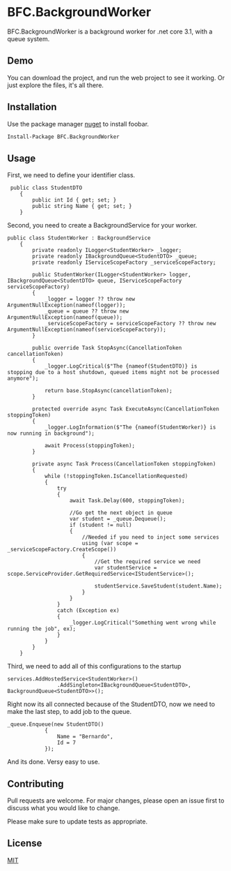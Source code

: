 # BFC.BackgroundWorker

BFC.BackgroundWorker is a background worker for .net core 3.1, with a queue system.

## Demo

You can download the project, and run the web project to see it working. Or just explore the files, it's all there.

## Installation

Use the package manager [nuget](https://www.nuget.org/) to install foobar.

```bash
Install-Package BFC.BackgroundWorker
```

## Usage

First, we need to define your identifier class.
```
 public class StudentDTO
    {
        public int Id { get; set; }
        public string Name { get; set; }
    }
```

Second, you need to create a BackgroundService for your worker.

```
public class StudentWorker : BackgroundService
    {
        private readonly ILogger<StudentWorker> _logger;
        private readonly IBackgroundQueue<StudentDTO> _queue;
        private readonly IServiceScopeFactory _serviceScopeFactory;

        public StudentWorker(ILogger<StudentWorker> logger, IBackgroundQueue<StudentDTO> queue, IServiceScopeFactory serviceScopeFactory)
        {
            _logger = logger ?? throw new ArgumentNullException(nameof(logger));
            _queue = queue ?? throw new ArgumentNullException(nameof(queue));
            _serviceScopeFactory = serviceScopeFactory ?? throw new ArgumentNullException(nameof(serviceScopeFactory));
        }

        public override Task StopAsync(CancellationToken cancellationToken)
        {
            _logger.LogCritical($"The {nameof(StudentDTO)} is  stopping due to a host shutdown, queued items might not be processed anymore");

            return base.StopAsync(cancellationToken);
        }

        protected override async Task ExecuteAsync(CancellationToken stoppingToken)
        {
            _logger.LogInformation($"The {nameof(StudentWorker)} is now running in background");

            await Process(stoppingToken);
        }

        private async Task Process(CancellationToken stoppingToken)
        {
            while (!stoppingToken.IsCancellationRequested)
            {
                try
                {
                    await Task.Delay(600, stoppingToken);

                    //Go get the next object in queue
                    var student = _queue.Dequeue();
                    if (student != null)
                    {
                        //Needed if you need to inject some services
                        using (var scope = _serviceScopeFactory.CreateScope())
                        {
                            //Get the required service we need
                            var studentService = scope.ServiceProvider.GetRequiredService<IStudentService>();

                            studentService.SaveStudent(student.Name);
                        }
                    }
                }
                catch (Exception ex)
                {
                    _logger.LogCritical("Something went wrong while running the job", ex);
                }
            }
        }
    }
```

Third, we need to add all of this configurations to the startup
```
services.AddHostedService<StudentWorker>()
                .AddSingleton<IBackgroundQueue<StudentDTO>, BackgroundQueue<StudentDTO>>();
```

Right now its all connected because of the StudentDTO, now we need to make the last step, to add job to the queue.

```
_queue.Enqueue(new StudentDTO()
            {
                Name = "Bernardo",
                Id = 7
            });
```

And its done. Versy easy to use. 


## Contributing
Pull requests are welcome. For major changes, please open an issue first to discuss what you would like to change.

Please make sure to update tests as appropriate.

## License
[MIT](https://choosealicense.com/licenses/mit/)